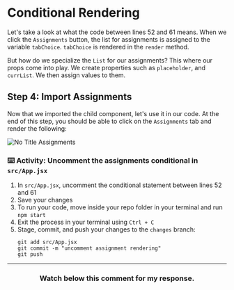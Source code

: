# Conditional Rendering

Let's take a look at what the code between lines 52 and 61 means. When we click the `Assignments` button, the list for assignments is assigned to the variable `tabChoice`. `tabChoice` is rendered in the `render` method.

But how do we specialize the `List` for our assignments? This where our props come into play. We create properties such as `placeholder`, and `currList`. We then assign values to them.

## Step 4: Import Assignments

Now that we imported the child component, let's use it in our code. At the end of this step, you should be able to click on the `Assignments` tab and render the following:

![No Title Assignments](https://user-images.githubusercontent.com/25253905/61294177-1ddf2700-a78a-11e9-963d-8b6d2a4f7b82.png)

### :keyboard: Activity: Uncomment the assignments conditional in `src/App.jsx`

1. In `src/App.jsx`, uncomment the conditional statement between lines 52 and 61
2. Save your changes
3. To run your code, move inside your repo folder in your terminal and run `npm start`
4. Exit the process in your terminal using `Ctrl + C`
5. Stage, commit, and push your changes to the `changes` branch:
    ```
    git add src/App.jsx
    git commit -m "uncomment assignment rendering"
    git push
    ```
<hr>
<h3 align="center">Watch below this comment for my response.</h3>
